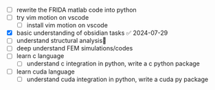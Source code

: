- [ ] rewrite the FRIDA matlab code into python
- [ ] try vim motion on vscode
	- [ ] install vim motion on vscode
- [x] basic understanding of obsidian tasks ✅ 2024-07-29
- [ ] understand structural analysis🔽 
- [ ] deep understand FEM simulations/codes
- [ ] learn c language
	- [ ] understand c integration in python, write a c python package
- [ ] learn cuda language
	- [ ] understand cuda integration in python, write a cuda py package
